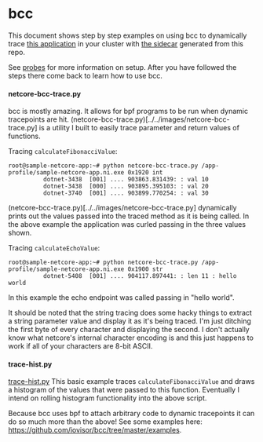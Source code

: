 # bcc

This document shows step by step examples on using bcc to dynamically trace [this application](https://github.com/joe-elliott/sample-netcore-app) in your cluster with [the sidecar](https://hub.docker.com/r/joeelliott/netcore-debugging-tools) generated from this repo.

See [probes](../probes.md) for more information on setup.  After you have followed the steps there come back to learn how to use bcc.

#### netcore-bcc-trace.py

bcc is mostly amazing.  It allows for bpf programs to be run when dynamic tracepoints are hit.  (netcore-bcc-trace.py)[../../images/netcore-bcc-trace.py] is a utility I built to easily trace parameter and return values of functions.

Tracing `calculateFibonacciValue`:
```
root@sample-netcore-app:~# python netcore-bcc-trace.py /app-profile/sample-netcore-app.ni.exe 0x1920 int
          dotnet-3438  [001] .... 903863.831439: : val 10
          dotnet-3438  [000] .... 903895.395103: : val 20
          dotnet-3740  [001] .... 903899.770254: : val 30
```

(netcore-bcc-trace.py)[../../images/netcore-bcc-trace.py] dynamically prints out the values passed into the traced method as it is being called.  In the above example the application was curled passing in the three values shown.

Tracing `calculateEchoValue`:
```
root@sample-netcore-app:~# python netcore-bcc-trace.py /app-profile/sample-netcore-app.ni.exe 0x1900 str
          dotnet-5408  [001] .... 904117.897441: : len 11 : hello world
```
In this example the echo endpoint was called passing in "hello world".

It should be noted that the string tracing does some hacky things to extract a string parameter value and display it as it's being traced.  I'm just ditching the first byte of every character and displaying the second.  I don't actually know what netcore's internal character encoding is and this just happens to work if all of your characters are 8-bit ASCII.

#### trace-hist.py
[trace-hist.py](../../images/trace-hist.py)
This basic example traces `calculateFibonacciValue` and draws a histogram of the values that were passed to this function.  Eventually I intend on rolling histogram functionality into the above script.

Because bcc uses bpf to attach arbitrary code to dynamic tracepoints it can do so much more than the above!  See some examples here: https://github.com/iovisor/bcc/tree/master/examples.
